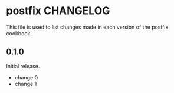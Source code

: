 # postfix CHANGELOG

This file is used to list changes made in each version of the postfix cookbook.

## 0.1.0

Initial release.

- change 0
- change 1
